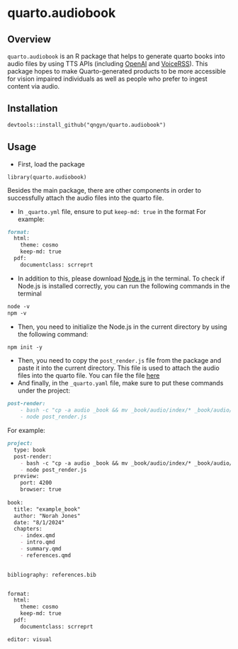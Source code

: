 # quarto.audiobook

## Overview

`quarto.audiobook` is an R package that helps to generate quarto books into audio files by using TTS APIs (including [OpenAI](https://platform.openai.com/docs/guides/text-to-speech) and [VoiceRSS](https://www.voicerss.org/)). This package hopes to make Quarto-generated products to be more accessible for vision impaired individuals as well as people who prefer to ingest content via audio.

## Installation

``` markdown
devtools::install_github("qngyn/quarto.audiobook")
```

## Usage

-   First, load the package

```{r}
library(quarto.audiobook)
```

Besides the main package, there are other components in order to successfully attach the audio files into the quarto file.

-   In `_quarto.yml` file, ensure to put `keep-md: true` in the format For example:

``` markdown
format:
  html:
    theme: cosmo
    keep-md: true
  pdf:
    documentclass: scrreprt
```

- In addition to this, please download [Node.js](https://nodejs.org/en/download/package-manager) in the terminal. To check if Node.js is installed correctly, you can run the following commands in the terminal
```markdown
node -v
npm -v
```

- Then, you need to initialize the Node.js in the current directory by using the following command:
```markdown
npm init -y
```
- Then, you need to copy the `post_render.js` file from the package and paste it into the current directory. This file is used to attach the audio files into the quarto file. You can file the file [here]()
- And finally, in the `_quarto.yaml` file, make sure to put these commands under the project:
```markdown
post-render: 
    - bash -c "cp -a audio _book && mv _book/audio/index/* _book/audio/ && rmdir _book/audio/index"
    - node post_render.js
```
For example:
```markdown
project:
  type: book
  post-render: 
    - bash -c "cp -a audio _book && mv _book/audio/index/* _book/audio/ && rmdir _book/audio/index"
    - node post_render.js
  preview:
    port: 4200
    browser: true
  
book:
  title: "example_book"
  author: "Norah Jones"
  date: "8/1/2024"
  chapters:
    - index.qmd
    - intro.qmd
    - summary.qmd
    - references.qmd
    

bibliography: references.bib


format:
  html:
    theme: cosmo
    keep-md: true
  pdf:
    documentclass: scrreprt

editor: visual
```
